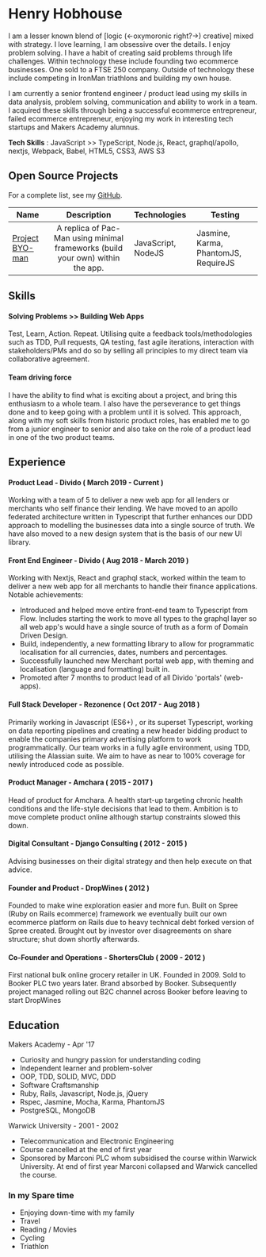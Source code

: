 # Henry Hobhouse

I am a lesser known blend of [logic (<-oxymoronic right?->) creative] mixed with strategy. I love learning, I am obsessive over the
details. I enjoy problem solving. I have a habit of creating said problems through life challenges. Within technology these include
founding two ecommerce businesses. One sold to a FTSE 250 company. Outside of technology these include competing in IronMan triathlons
and building my own house.

I am currently a senior frontend engineer / product lead using my skills in data analysis, problem solving, communication and
ability to work in a team. I acquired these skills through being a successful ecommerce entrepreneur, failed ecommerce
entrepreneur, enjoying my work in interesting tech startups and Makers Academy alumnus.

**Tech Skills** : JavaScript >> TypeScript, Node.js, React, graphql/apollo, nextjs, Webpack, Babel, HTML5, CSS3, AWS S3

## Open Source Projects

For a complete list, see my [GitHub](https://github.com/henryhobhouse?tab=repositories).

| Name | Description  | Technologies |  Testing |
| -------------------------- |:-----------------------------------------------------------------------------:|:-------------------|-------------------|
| [Project BYO-man](https://github.com/henryhobhouse/project_byoman)| A replica of Pac-Man using minimal frameworks (build your own) within the app. | JavaScript,  NodeJS | Jasmine, Karma, PhantomJS, RequireJS |

## Skills

#### Solving Problems >> Building Web Apps
Test, Learn, Action. Repeat. Utilising quite a feedback tools/methodologies such as TDD, Pull requests, QA testing, fast agile
iterations, interaction with stakeholders/PMs and do so by selling all principles to my direct team via collaborative agreement.

#### Team driving force
I have the ability to find what is exciting about a project, and bring this enthusiasm to a whole team. I also have the
perseverance to get things done and to keep going with a problem until it is solved. This approach, along with my soft skills from historic product roles, has enabled me to go from a junior engineer to senior and also take on the role of a product lead in one of the two product teams.

## Experience

#### Product Lead - Divido ( March 2019 - Current )
Working with a team of 5 to deliver a new web app for all lenders or merchants who self finance their lending. We have moved to an apollo federated architecture written in Typescript that further enhances our DDD approach to modelling the businesses data into a single source of truth. We have also moved to a new design system that is the basis of our new UI library.

#### Front End Engineer - Divido ( Aug 2018 - March 2019 )
Working with Nextjs, React and graphql stack, worked within the team to deliver a new web app for all merchants to handle their finance applications. Notable achievements:
* Introduced and helped move entire front-end team to Typescript from Flow. Includes starting the work to move all types to the graphql layer so all web app's would have a single source of truth as a form of Domain Driven Design.
* Build, independently, a new formatting library to allow for programmatic localisation for all currencies, dates, numbers and percentages.
* Successfully launched new Merchant portal web app, with theming and localisation (language and formatting) built in.
* Promoted after 7 months to product lead of all Divido 'portals' (web-apps).

#### Full Stack Developer - Rezonence ( Oct 2017 - Aug 2018 )
Primarily working in Javascript (ES6+) , or its superset Typescript, working on data reporting pipelines and creating a new header bidding 
product to enable the companies primary advertising platform to work programmatically. Our team works in a fully agile environment, 
using TDD, utilising the Alassian suite. We aim to have as near to 100% coverage for newly introduced code as possible. 

#### Product Manager - Amchara ( 2015 - 2017 )
Head of product for Amchara. A health start-up targeting chronic health conditions and the life-style decisions that lead to them.
Ambition is to move complete product online although startup constraints slowed this down. 

#### Digital Consultant - Django Consulting ( 2012 - 2015 )
Advising businesses on their digital strategy and then help execute on that advice. 

#### Founder and Product - DropWines ( 2012 )
Founded to make wine exploration easier and more fun. Built on Spree (Ruby on Rails ecommerce) framework we eventually built our own
ecommerce platform on Rails due to heavy technical debt forked version of Spree created. Brought out by investor over disagreements on
share structure; shut down shortly afterwards.

#### Co-Founder and Operations - ShortersClub ( 2009 - 2012 )
First national bulk online grocery retailer in UK. Founded in 2009. Sold to Booker PLC two years later. Brand absorbed by Booker.
Subsequently project managed rolling out B2C channel across Booker before leaving to start DropWines

## Education

Makers Academy - Apr '17

- Curiosity and hungry passion for understanding coding
- Independent learner and problem-solver
- OOP, TDD, SOLID, MVC, DDD
- Software Craftsmanship
- Ruby, Rails, Javascript, Node.js, jQuery
- Rspec, Jasmine, Mocha, Karma, PhantomJS
- PostgreSQL, MongoDB

Warwick University - 2001 - 2002

- Telecommunication and Electronic Engineering
- Course cancelled at the end of first year
- Sponsored by Marconi PLC whom subsidised the course within Warwick University. At end of first year Marconi collapsed and Warwick
cancelled the course.

### In my Spare time

  - Enjoying down-time with my family
  - Travel
  - Reading / Movies 
  - Cycling  
  - Triathlon
